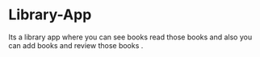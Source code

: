 # Library-App
Its a library app where you can see books read those books and also you can add books and review those books .
